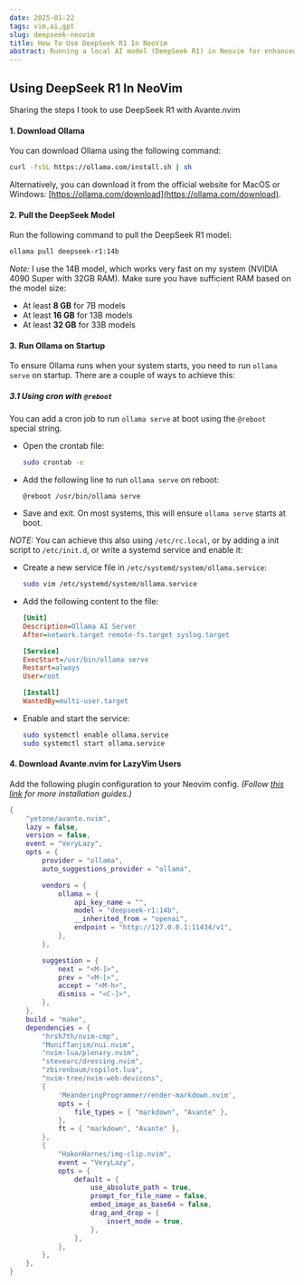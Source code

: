 ```yaml
---
date: 2025-01-22
tags: vim,ai,gpt
slug: deepseek-neovim
title: How To Use DeepSeek R1 In NeoVim
abstract: Running a local AI model (DeepSeek R1) in Neovim for enhanced code assistance.
---
```


## Using DeepSeek R1 In NeoVim

Sharing the steps I took to use DeepSeek R1 with Avante.nvim

#### 1. Download Ollama
You can download Ollama using the following command:
```bash
curl -fsSL https://ollama.com/install.sh | sh
```
Alternatively, you can download it from the official website for MacOS or Windows: 
[https://ollama.com/download](https://ollama.com/download).

#### 2. Pull the DeepSeek Model
Run the following command to pull the DeepSeek R1 model:
```bash
ollama pull deepseek-r1:14b
```
*Note:* I use the 14B model, which works very fast on my system (NVIDIA 4090 Super with 32GB RAM). Make sure 
you have sufficient RAM based on the model size:
- At least **8 GB** for 7B models
- At least **16 GB** for 13B models
- At least **32 GB** for 33B models

#### 3. Run Ollama on Startup
To ensure Ollama runs when your system starts, you need to run `ollama serve` on startup.
There are a couple of ways to achieve this:

##### 3.1 Using cron with `@reboot`
You can add a cron job to run `ollama serve` at boot using the `@reboot` special string.

- Open the crontab file:
  ```bash
  sudo crontab -e
  ```
- Add the following line to run `ollama serve` on reboot:
  ```
  @reboot /usr/bin/ollama serve
  ```
- Save and exit. On most systems, this will ensure `ollama serve` starts at boot. 

*NOTE:* You can achieve this also using `/etc/rc.local`, or by adding a init script to `/etc/init.d`,
or write a systemd service and enable it:

- Create a new service file in `/etc/systemd/system/ollama.service`:
  ```bash
  sudo vim /etc/systemd/system/ollama.service
  ```
- Add the following content to the file:
  ```ini
  [Unit]
  Description=Ollama AI Server
  After=network.target remote-fs.target syslog.target

  [Service]
  ExecStart=/usr/bin/ollama serve
  Restart=always
  User=root

  [Install]
  WantedBy=multi-user.target
  ```

- Enable and start the service:
  ```bash
  sudo systemctl enable ollama.service
  sudo systemctl start ollama.service
  ```

#### 4. Download Avante.nvim for LazyVim Users
Add the following plugin configuration to your Neovim config.
_(Follow [this link](https://github.com/yetone/avante.nvim?tab=readme-ov-file#installation) for more installation guides.)_

```lua
{
    "yetone/avante.nvim",
    lazy = false,
    version = false,
    event = "VeryLazy",
    opts = {
        provider = "ollama",
        auto_suggestions_provider = "ollama",

        vendors = {
            ollama = {
                api_key_name = "",
                model = "deepseek-r1:14b",
                __inherited_from = "openai",
                endpoint = "http://127.0.0.1:11434/v1",
            },
        },

        suggestion = {
            next = "<M-]>",
            prev = "<M-[>",
            accept = "<M-h>",
            dismiss = "<C-]>",
        },
    },
    build = "make",
    dependencies = {
        "hrsh7th/nvim-cmp",
        "MunifTanjim/nui.nvim",
        "nvim-lua/plenary.nvim",
        "stevearc/dressing.nvim",
        "zbirenbaum/copilot.lua",
        "nvim-tree/nvim-web-devicons",
        {
            'MeanderingProgrammer/render-markdown.nvim',
            opts = {
                file_types = { "markdown", "Avante" },
            },
            ft = { "markdown", "Avante" },
        },
        {
            "HakonHarnes/img-clip.nvim",
            event = "VeryLazy",
            opts = {
                default = {
                    use_absolute_path = true,
                    prompt_for_file_name = false,
                    embed_image_as_base64 = false,
                    drag_and_drop = {
                        insert_mode = true,
                    },
                },
            },
        },
    },
}
```
